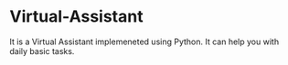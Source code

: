 # Virtual-Assistant 
 It is a Virtual Assistant implemeneted using Python. It can help you with daily basic tasks.

